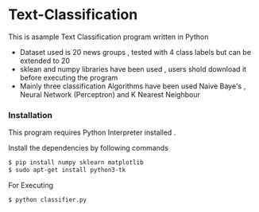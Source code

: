 # Text-Classification
  This is asample Text Classification program written in Python

  - Dataset used is 20 news groups , tested with 4 class labels but can be extended to 20
  - sklean and numpy libraries have been used , users shold download it before executing the program
  - Mainly three classification Algorithms have been used Naive Baye's , Neural Network (Perceptron) and K Nearest Neighbour
  
 ### Installation

 This program requires Python Interpreter installed .

Install the dependencies by following commands
```sh
$ pip install numpy sklearn matplotlib
$ sudo apt-get install python3-tk
```

For Executing

```sh
$ python classifier.py
```
